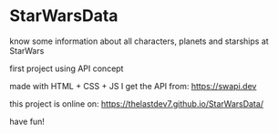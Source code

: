 # StarWarsData
know some information about all characters, planets and starships at StarWars

first project using API concept

made with HTML + CSS + JS
I get the API from:
https://swapi.dev

this project is online on: https://thelastdev7.github.io/StarWarsData/

have fun!
